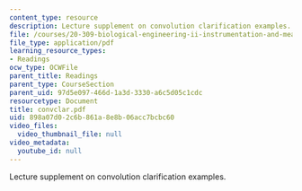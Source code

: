 ```yaml
---
content_type: resource
description: Lecture supplement on convolution clarification examples.
file: /courses/20-309-biological-engineering-ii-instrumentation-and-measurement-fall-2006/898a07d02c6b861a8e8b06acc7bcbc60_convclar.pdf
file_type: application/pdf
learning_resource_types:
- Readings
ocw_type: OCWFile
parent_title: Readings
parent_type: CourseSection
parent_uid: 97d5e097-466d-1a3d-3330-a6c5d05c1cdc
resourcetype: Document
title: convclar.pdf
uid: 898a07d0-2c6b-861a-8e8b-06acc7bcbc60
video_files:
  video_thumbnail_file: null
video_metadata:
  youtube_id: null
---
```

Lecture supplement on convolution clarification examples.